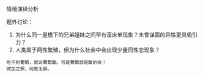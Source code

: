 情境演绎分析

题外讨论：
1. 为什么同一屋檐下的兄弟姐妹之间罕有滚床单现象？未曾谋面的异性更具吸引力？
2. 人类属于两性繁殖，但为什么社会中会出现少量同性恋现象？


``` 典型现象
吃不到葡萄，就说葡萄酸。可是葡萄就是酸的呀！
欲加之罪，何患无辞。
```
